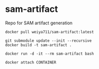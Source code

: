 # sam-artifact
Repo for SAM artifact generation

```
docker pull weiya711/sam-artifact:latest
```

```
git submodule update --init --recursive
docker build -t sam-artifact .
```

```
docker run -d -it --rm sam-artifact bash
``` 

```
docker attach CONTAINER
```


